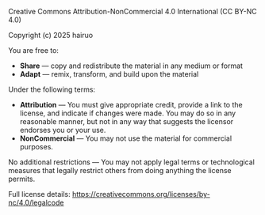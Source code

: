 Creative Commons Attribution-NonCommercial 4.0 International (CC BY-NC 4.0)

Copyright (c) 2025 hairuo

You are free to:
- **Share** — copy and redistribute the material in any medium or format
- **Adapt** — remix, transform, and build upon the material

Under the following terms:
- **Attribution** — You must give appropriate credit, provide a link to the license, and indicate if changes were made. You may do so in any reasonable manner, but not in any way that suggests the licensor endorses you or your use.
- **NonCommercial** — You may not use the material for commercial purposes.

No additional restrictions — You may not apply legal terms or technological measures that legally restrict others from doing anything the license permits.

Full license details: https://creativecommons.org/licenses/by-nc/4.0/legalcode

